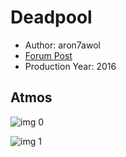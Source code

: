 # Deadpool

* Author: aron7awol
* [Forum Post](https://www.avsforum.com/threads/bass-eq-for-filtered-movies.2995212/post-56759394)
* Production Year: 2016

## Atmos

![img 0](https://i.imgur.com/8CYHPwr.jpg)

![img 1](https://i.imgur.com/NrOWFWU.jpg)

